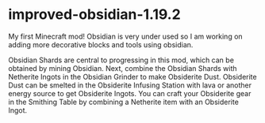 # improved-obsidian-1.19.2
My first Minecraft mod! Obsidian is very under used so I am working on adding more decorative blocks and tools using obsidian.

Obsidian Shards are central to progressing in this mod, which can be obtained by mining Obsidian.
Next, combine the Obsidian Shards with Netherite Ingots in the Obsidian Grinder to make Obsiderite Dust.
Obsiderite Dust can be smelted in the Obsiderite Infusing Station with lava or another energy source to get Obsiderite Ingots.
You can craft your Obsiderite gear in the Smithing Table by combining a Netherite item with an Obsiderite Ingot.

